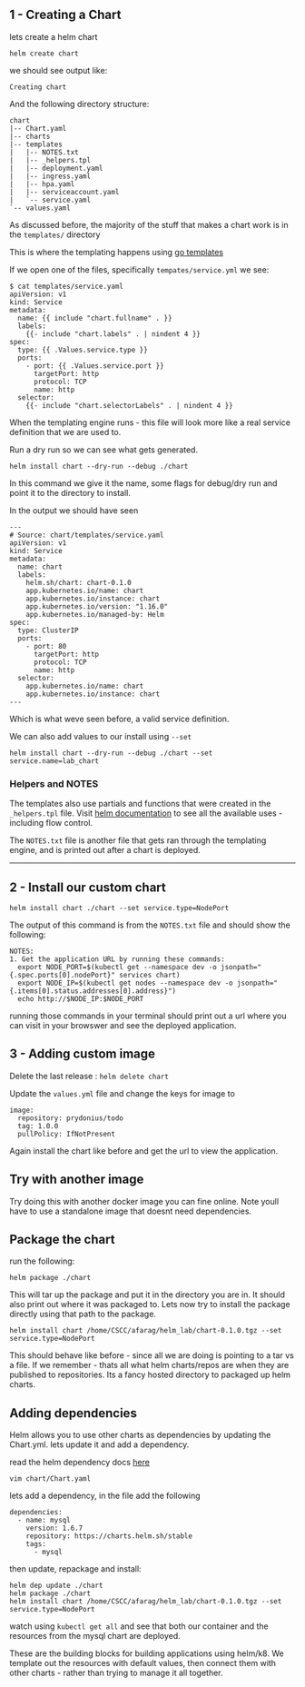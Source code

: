 ##  1 - Creating a Chart

lets create a helm chart 
```
helm create chart
```
we should see output like:
```
Creating chart
```
And the following directory structure:

```
chart
|-- Chart.yaml
|-- charts
|-- templates
|   |-- NOTES.txt
|   |-- _helpers.tpl
|   |-- deployment.yaml
|   |-- ingress.yaml
|   |-- hpa.yaml
|   |-- serviceaccount.yaml
|   `-- service.yaml
`-- values.yaml
```

As discussed before, the majority of the stuff that makes a chart work is in the `templates/` directory

This is where the templating happens using [go templates](https://golang.org/pkg/text/template/)


If we open one of the files, specifically `tempates/service.yml` we see:

```
$ cat templates/service.yaml 
apiVersion: v1
kind: Service
metadata:
  name: {{ include "chart.fullname" . }}
  labels:
    {{- include "chart.labels" . | nindent 4 }}
spec:
  type: {{ .Values.service.type }}
  ports:
    - port: {{ .Values.service.port }}
      targetPort: http
      protocol: TCP
      name: http
  selector:
    {{- include "chart.selectorLabels" . | nindent 4 }}

```

When the templating engine runs - this file will look more like a real service definition that we are used to.

Run a dry run so we can see what gets generated.

```
helm install chart --dry-run --debug ./chart
```

In this command we give it the name, some flags for debug/dry run and point it to the directory to install.

In the output we should have seen
```
---
# Source: chart/templates/service.yaml
apiVersion: v1
kind: Service
metadata:
  name: chart
  labels:
    helm.sh/chart: chart-0.1.0
    app.kubernetes.io/name: chart
    app.kubernetes.io/instance: chart
    app.kubernetes.io/version: "1.16.0"
    app.kubernetes.io/managed-by: Helm
spec:
  type: ClusterIP
  ports:
    - port: 80
      targetPort: http
      protocol: TCP
      name: http
  selector:
    app.kubernetes.io/name: chart
    app.kubernetes.io/instance: chart
---
```

Which is what weve seen before, a valid service definition.

We can also add values to our install using `--set`

```
helm install chart --dry-run --debug ./chart --set service.name=lab_chart
```

### Helpers and NOTES


The templates also use partials and functions that were created in the `_helpers.tpl` file. Visit [helm documentation](https://helm.sh/docs/chart_template_guide/getting_started/) to see all the available uses - including flow control.

The `NOTES.txt` file is another file that gets ran through the templating engine, and is printed out after a chart is deployed.

---

## 2 - Install our custom chart

```
helm install chart ./chart --set service.type=NodePort
```

The output of this command is from the `NOTES.txt` file and should show the following:

```
NOTES:
1. Get the application URL by running these commands:
  export NODE_PORT=$(kubectl get --namespace dev -o jsonpath="{.spec.ports[0].nodePort}" services chart)
  export NODE_IP=$(kubectl get nodes --namespace dev -o jsonpath="{.items[0].status.addresses[0].address}")
  echo http://$NODE_IP:$NODE_PORT
```
running those commands in your terminal should print out a url where you can visit in your browswer and see the deployed application.



## 3 - Adding custom image

Delete the last release : `helm delete chart`

Update the `values.yml` file and change the keys for image to

```
image:
  repository: prydonius/todo
  tag: 1.0.0
  pullPolicy: IfNotPresent
```

Again install the chart like before and get the url to view the application.

## Try with another image

Try doing this with another docker image you can fine online. Note youll have to use a standalone image that doesnt need dependencies.



## Package the chart

run the following:

```
helm package ./chart
```

This will tar up the package and put it in the directory you are in. It should also print out where it was packaged to.  Lets now try to install the package directly using that path to the package.


```
helm install chart /home/CSCC/afarag/helm_lab/chart-0.1.0.tgz --set service.type=NodePort
```

This should behave like before - since all we are doing is pointing to a tar vs a file. If we remember - thats all what helm charts/repos are when they are published to repositories. Its a fancy hosted directory to packaged up helm charts.


## Adding dependencies

Helm allows you to use other charts as dependencies by updating the Chart.yml. lets update it and add a dependency.

read the helm dependency docs [here](https://helm.sh/docs/helm/helm_dependency/)

```
vim chart/Chart.yaml
```

lets add a dependency, in the file add the following

```
dependencies:
  - name: mysql
    version: 1.6.7
    repository: https://charts.helm.sh/stable
    tags:
      - mysql
```

then update, repackage and install:
```
helm dep update ./chart
helm package ./chart
helm install chart /home/CSCC/afarag/helm_lab/chart-0.1.0.tgz --set service.type=NodePort
```

watch using `kubectl get all` and see that both our container and the resources from the mysql chart are deployed.

These are the building blocks for building applications using helm/k8. We template out the resources with default values, then connect them with other charts - rather than trying to manage it all together.
